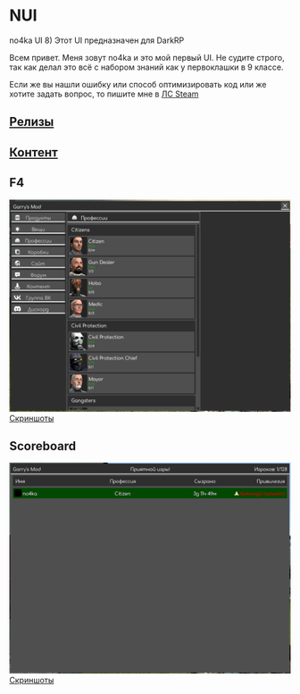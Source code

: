 # NUI 
no4ka UI 8)
Этот UI предназначен для DarkRP

Всем привет. Меня зовут no4ka и это мой первый UI. Не судите строго, так как делал это всё с набором знаний как у первоклашки в 9 классе.

Если же вы нашли ошибку или способ оптимизировать код или же хотите задать вопрос, то пишите мне в [ЛС Steam](https://steamcommunity.com/id/x_no4ka_x)

## [Релизы](https://github.com/KOTCHURASPAS/nui/releases)

## [Контент](https://steamcommunity.com/sharedfiles/filedetails/?id=2677605873)


## F4
![Общий_вид](screenshots/f4/main.png)
[Скриншоты](screenshots/f4)

## Scoreboard
![Общий_вид](screenshots/scoreboard/main.png)
[Скриншоты](screenshots/scoreboard)
